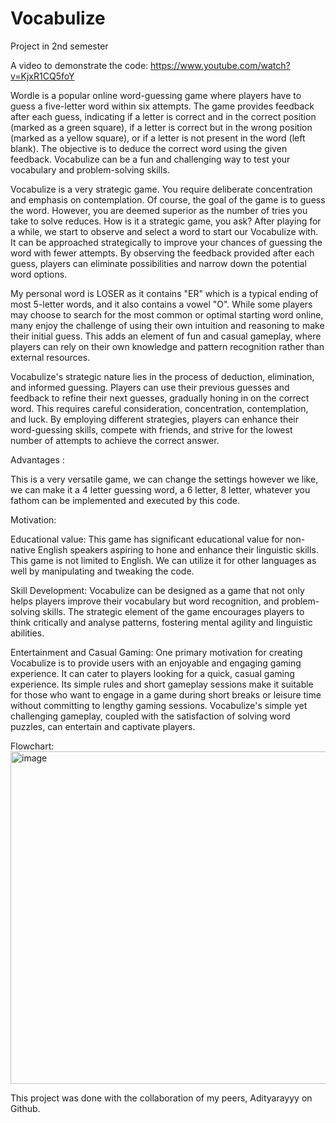 # Vocabulize
Project in 2nd semester

A video to demonstrate the code:
https://www.youtube.com/watch?v=KjxR1CQ5foY


Wordle is a popular online word-guessing game where players have to guess a five-letter word within six attempts. The game provides feedback after each guess, indicating if a letter is correct and in the correct position (marked as a green square), if a letter is correct but in the wrong position (marked as a yellow square), or if a letter is not present in the word (left blank). The objective is to deduce the correct word using the given feedback. Vocabulize can be a fun and challenging way to test your vocabulary and problem-solving skills.

Vocabulize is a very strategic game. You require deliberate concentration and emphasis on contemplation. Of course, the goal of the game is to guess the word. However, you are deemed superior as the number of tries you take to solve reduces. How is it a strategic game, you ask? After playing for a while, we start to observe and select a word to start our Vocabulize with. It can be approached strategically to improve your chances of guessing the word with fewer attempts. By observing the feedback provided after each guess, players can eliminate possibilities and narrow down the potential word options.

My personal word is LOSER as it contains "ER" which is a typical ending of most 5-letter words, and it also contains a vowel "O".  While some players may choose to search for the most common or optimal starting word online, many enjoy the challenge of using their own intuition and reasoning to make their initial guess. This adds an element of fun and casual gameplay, where players can rely on their own knowledge and pattern recognition rather than external resources. 

Vocabulize's strategic nature lies in the process of deduction, elimination, and informed guessing. Players can use their previous guesses and feedback to refine their next guesses, gradually honing in on the correct word. This requires careful consideration, concentration, contemplation, and luck. By employing different strategies, players can enhance their word-guessing skills, compete with friends, and strive for the lowest number of attempts to achieve the correct answer.


Advantages :

This is a very versatile game, we can change the settings however we like, we can make it a 4 letter guessing word, a 6 letter, 8 letter, whatever you fathom can be implemented and executed by this code.



Motivation: 

Educational value: This game has significant educational value for non-native English speakers aspiring to hone and enhance their linguistic skills. This game is not limited to English. We can utilize it for other languages as well by manipulating and tweaking the code. 

Skill Development: Vocabulize can be designed as a game that not only helps players improve their vocabulary but word recognition, and problem-solving skills. The strategic element of the game encourages players to think critically and analyse patterns, fostering mental agility and linguistic abilities.

Entertainment and Casual Gaming: One primary motivation for creating Vocabulize is to provide users with an enjoyable and engaging gaming experience. It can cater to players looking for a quick, casual gaming experience. Its simple rules and short gameplay sessions make it suitable for those who want to engage in a game during short breaks or leisure time without committing to lengthy gaming sessions. Vocabulize's simple yet challenging gameplay, coupled with the satisfaction of solving word puzzles, can entertain and captivate players.


Flowchart:
<img width="532" alt="image" src="https://github.com/ihy-adi/Vocabulize/assets/126938382/6d0ec0bb-9758-413a-a76a-aa7ef16aab4c">


This project was done with the collaboration of my peers, Adityarayyy on Github.
